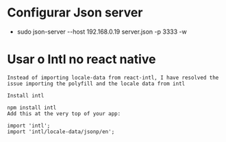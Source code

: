 # Configurar Json server
- sudo json-server --host 192.168.0.19 server.json -p 3333 -w

# Usar o Intl no react native
```
Instead of importing locale-data from react-intl, I have resolved the issue importing the polyfill and the locale data from intl

Install intl

npm install intl
Add this at the very top of your app:

import 'intl';
import 'intl/locale-data/jsonp/en';
```
